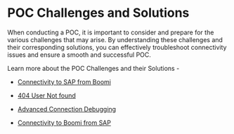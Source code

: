 # POC Challenges and Solutions

<head>
  <meta name="guidename" content="Boomi for SAP"/>
  <meta name="context" content="GUID-e8442de4-ff23-4d39-a265-f57538961468"/>
</head>

When conducting a POC, it is important to consider and prepare for the various challenges that may arise. By understanding these challenges and their corresponding solutions, you can effectively troubleshoot connectivity issues and ensure a smooth and successful POC.

Learn more about the POC Challenges and their Solutions -

- [Connectivity to SAP from Boomi](../Boomi_for_SAP/sap-connectivity_to_SAP_from_boomi.md)

- [404 User Not found](../Boomi_for_SAP/sap-404_user_not_found.md)

- [Advanced Connection Debugging](../Boomi_for_SAP/sap-advanced_connection_debugging.md)

- [Connectivity to Boomi from SAP](../Boomi_for_SAP/sap-connectivity_to_boomi_from_SAP.md)

